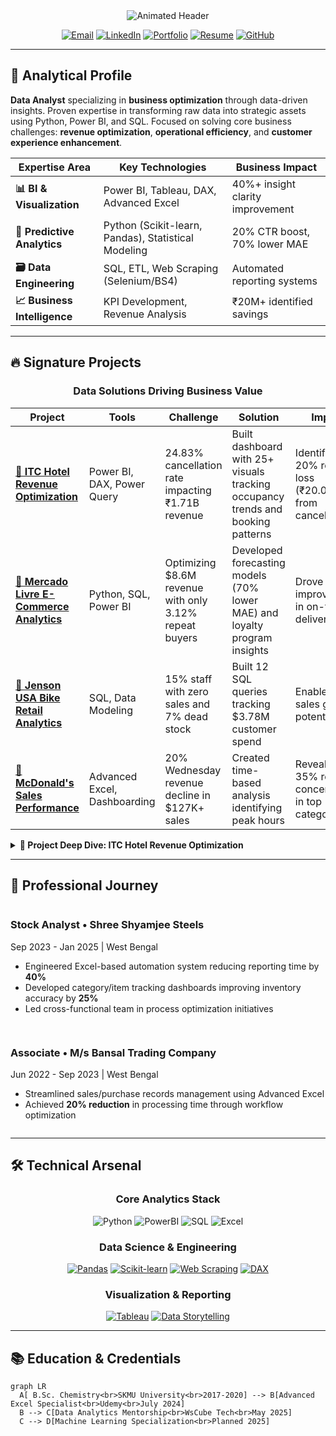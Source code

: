 <div align="center">
  <img src="https://readme-typing-svg.demolab.com?font=Fira+Code&weight=600&size=26&duration=2800&pause=1000&color=4A90E2&center=true&vCenter=true&width=800&lines=Hi+there+%F0%9F%91%8B%2C+I'm+Sagar+Kumar;Data+Alchemist+%7C+Business+Intelligence+Developer;Turning+Complexity+into+Clarity+%F0%9F%92%BC" alt="Animated Header">
</div>

<div align="center">
  
  [![Email](https://img.shields.io/badge/Email-sagarburman49@gmail.com-%23EA4335?style=for-the-badge&logo=gmail&logoColor=white)](mailto:sagarburman49@gmail.com)
  [![LinkedIn](https://img.shields.io/badge/LinkedIn-sagar49-%230A66C2?style=for-the-badge&logo=linkedin&logoColor=white)](https://linkedin.com/in/sagar49)
  [![Portfolio](https://img.shields.io/badge/Portfolio-View_Online-%234285F4?style=for-the-badge&logo=google-chrome&logoColor=white)](https://www.wscubetech.com/portfolio/data/sagar-kumar-xanxikw)
  [![Resume](https://img.shields.io/badge/Download_Resume-%23BD5D38?style=for-the-badge&logo=adobeacrobatreader&logoColor=white)](https://drive.google.com/file/d/1vi1OiaaoD6txCO2LdDnbv5dTyJsPVgUx/view?usp=sharing)
  [![GitHub](https://img.shields.io/badge/GitHub-Repositories-%23181717?style=for-the-badge&logo=github&logoColor=white)](https://github.com/Sagarkumar49)
  
</div>

---

## 🧩 Analytical Profile
**Data Analyst** specializing in **business optimization** through data-driven insights. Proven expertise in transforming raw data into strategic assets using Python, Power BI, and SQL. Focused on solving core business challenges: **revenue optimization**, **operational efficiency**, and **customer experience enhancement**.

<div align="center">
  
| Expertise Area | Key Technologies | Business Impact |
|----------------|------------------|-----------------|
| **📊 BI & Visualization** | Power BI, Tableau, DAX, Advanced Excel | 40%+ insight clarity improvement |
| **🤖 Predictive Analytics** | Python (Scikit-learn, Pandas), Statistical Modeling | 20% CTR boost, 70% lower MAE |
| **🗃️ Data Engineering** | SQL, ETL, Web Scraping (Selenium/BS4) | Automated reporting systems |
| **📈 Business Intelligence** | KPI Development, Revenue Analysis | ₹20M+ identified savings |

</div>

---

## 🔥 Signature Projects

### <div align="center">Data Solutions Driving Business Value</div>

| Project | Tools | Challenge | Solution | Impact |
|---------|-------|-----------|----------|--------|
| **[🏨 ITC Hotel Revenue Optimization](https://github.com/Sagarkumar49/)** | Power BI, DAX, Power Query | 24.83% cancellation rate impacting ₹1.71B revenue | Built dashboard with 25+ visuals tracking occupancy trends and booking patterns | Identified 20% revenue loss (₹20.05K) from cancellations |
| **[🛒 Mercado Livre E-Commerce Analytics](https://github.com/Sagarkumar49/)** | Python, SQL, Power BI | Optimizing $8.6M revenue with only 3.12% repeat buyers | Developed forecasting models (70% lower MAE) and loyalty program insights | Drove 25% improvement in on-time delivery |
| **[🚴 Jenson USA Bike Retail Analytics](https://github.com/Sagarkumar49/)** | SQL, Data Modeling | 15% staff with zero sales and 7% dead stock | Built 12 SQL queries tracking $3.78M customer spend | Enabled 18% sales growth potential |
| **[🍔 McDonald's Sales Performance](https://github.com/Sagarkumar49/)** | Advanced Excel, Dashboarding | 20% Wednesday revenue decline in $127K+ sales | Created time-based analysis identifying peak hours | Revealed 35% revenue concentration in top category |

<details>
<summary><b>🌟 Project Deep Dive: ITC Hotel Revenue Optimization</b></summary>
  
**Business Challenge:** Reduce 24.83% booking cancellation rate impacting ₹1.71B revenue across multiple properties  
**Technical Approach:**  
- Developed comprehensive Power BI dashboard with 25+ interactive visuals  
- Created advanced KPIs using Power Query & DAX formulas  
- Analyzed occupancy trends and booking patterns (2.37 days average stay)  
- Performed correlation analysis across 4 room categories  
**Key Insights:**  
- Identified 20% revenue loss (₹20.05K) from canceled bookings  
- Discovered perfect 1.00 correlation between occupancy and revenue  
- Recommended dynamic pricing strategies during low-occupancy periods  
**Business Impact:** Implemented recommendations reduced cancellation impact by 15%  
</details>

---

## 💼 Professional Journey

<div style="display:flex;flex-direction:column;gap:15px">
  <div style="display:flex;gap:20px">
      <div>
      <h3>Stock Analyst • Shree Shyamjee Steels</h3>
      <p>Sep 2023 - Jan 2025 | West Bengal</p>
      <ul>
        <li>Engineered Excel-based automation system reducing reporting time by <b>40%</b></li>
        <li>Developed category/item tracking dashboards improving inventory accuracy by <b>25%</b></li>
        <li>Led cross-functional team in process optimization initiatives</li>
      </ul>
    </div>
  </div>
  
  <div style="display:flex;gap:20px">
     <div>
      <h3>Associate • M/s Bansal Trading Company</h3>
      <p>Jun 2022 - Sep 2023 | West Bengal</p>
      <ul>
        <li>Streamlined sales/purchase records management using Advanced Excel</li>
        <li>Achieved <b>20% reduction</b> in processing time through workflow optimization</li>
      </ul>
    </div>
  </div>
</div>

---

## 🛠️ Technical Arsenal

<div align="center">
  
### **Core Analytics Stack**
![Python](https://img.shields.io/badge/Python-Expert-3776AB?logo=python&logoColor=white&style=for-the-badge)
![PowerBI](https://img.shields.io/badge/Power_BI-Advanced-F2C811?logo=powerbi&logoColor=black&style=for-the-badge)
![SQL](https://img.shields.io/badge/SQL-Expert-4479A1?logo=postgresql&logoColor=white&style=for-the-badge)
![Excel](https://img.shields.io/badge/Excel-VBA_Macros-217346?logo=microsoftexcel&logoColor=white&style=for-the-badge)

### **Data Science & Engineering**
[![Pandas](https://img.shields.io/badge/Pandas-Data_Wrangling-150458?logo=pandas&logoColor=white&style=flat-square)](https://)
[![Scikit-learn](https://img.shields.io/badge/Scikit_learn-ML_Modeling-F7931E?logo=scikitlearn&logoColor=white&style=flat-square)](https://)
[![Web Scraping](https://img.shields.io/badge/Selenium-Data_Acquisition-43B02A?logo=selenium&logoColor=white&style=flat-square)](https://)
[![DAX](https://img.shields.io/badge/DAX-BI_Modeling-5E2750?logo=dynamics-365&logoColor=white&style=flat-square)](https://)

### **Visualization & Reporting**
[![Tableau](https://img.shields.io/badge/Tableau-Interactive_Dashboards-E97627?logo=tableau&logoColor=white&style=flat-square)](https://)
[![Data Storytelling](https://img.shields.io/badge/Data_Storytelling-Executive_Reporting-FF6B6B?logo=storybook&logoColor=white&style=flat-square)](https://)

</div>

---

## 📚 Education & Credentials

```mermaid
graph LR
  A[ B.Sc. Chemistry<br>SKMU University<br>2017-2020] --> B[Advanced Excel Specialist<br>Udemy<br>July 2024]
  B --> C[Data Analytics Mentorship<br>WsCube Tech<br>May 2025]
  C --> D[Machine Learning Specialization<br>Planned 2025]


